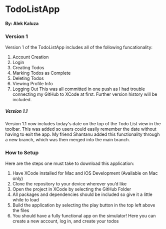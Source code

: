 # TodoListApp
#### By: Alek Kaluza

### Version 1
Version 1 of the TodoListApp includes all of the following funcationality:
1. Account Creation
2. Login
3. Creating Todos
4. Marking Todos as Complete
5. Deleting Todos
6. Viewing Profile Info
7. Logging Out
This was all committed in one push as I had trouble connecting my GitHub to XCode at first. Further version history will be included.

##### Version 1.1
Version 1.1 now includes today's date on the top of the Todo List view in the toolbar. This was added so users could easily remember the date without having to exit the app. My friend Shantanu added this functionality through a new branch, which was then merged into the main branch.

### How to Setup
Here are the steps one must take to download this application:
1. Have XCode installed for Mac and iOS Development (Available on Mac only)
2. Clone the repository to your device wherever you’d like
3. Open the project in XCode by selecting the GitHub Folder
4. All packages and dependencies should be included so give it a little while to load
5. Build the application by selecting the play button in the top left above the files
6. You should have a fully functional app on the simulator! Here you can create a new account, log in, and create your todos

